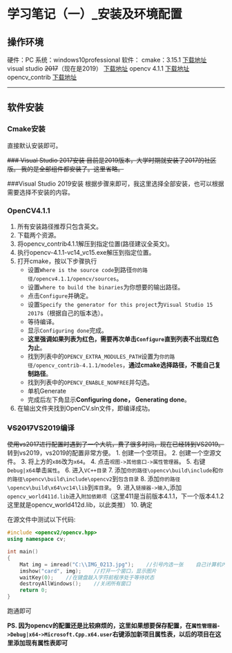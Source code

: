 # 学习笔记（一）_安装及环境配置

## 操作环境

硬件：PC
系统：windows10professional
软件：
cmake：3.15.1 [下载地址](https://cmake.org/download/)
visual studio ~~2017~~（现在是2019） [下载地址](https://visualstudio.microsoft.com/zh-hans/?rr=https%3A%2F%2Fwww.bing.com%2F)
opencv 4.1.1 [下载地址](https://opencv.org/releases/)
opencv_contrib [下载地址](https://github.com/opencv/opencv_contrib/releases/tag/4.1.1)

---

## 软件安装


### Cmake安装
直接默认安装即可。

~~### Visual Studio 2017安装
目前是2019版本，大学时期就安装了2017的社区版。
我的是全部组件都安装了。这里省略。~~

###Visual Studio 2019安装
根据步骤来即可，我这里选择全部安装，也可以根据需要选择不安装的内容。

### OpenCV4.1.1
1. 所有安装路径推荐只包含英文。
1. 下载两个资源。
1. 将opencv_contrib4.1.1解压到指定位置(路径建议全英文)。
1. 执行opencv-4.1.1-vc14_vc15.exe解压到指定位置。
1. 打开cmake，按以下步骤执行
    * 设置`Where is the source code`到路径`你的路径/opencv4.1.1/opencv/sources`。
    * 设置`where to build the binaries`为你想要的输出路径。
    * 点击`Configure`并确定。
    * 设置`Specify the generator for this project`为`Visual Studio 15 2017`s（根据自己的版本选）。
    * 等待编译。
    * 显示`Configuring done`完成。
    * **这里强调如果列表为红色，需要再次单击`Configure`直到列表不出现红色为止**。
    * 找到列表中的`OPENCV_EXTRA_MODULES_PATH`设置为`你的路径/opencv_contrib-4.1.1/modeles`，**通过cmake选择路径，不能自己复制路径**。
    * 找到列表中的`OPENCV_ENABLE_NONFREE`并勾选。
    * 单机Generate
    * 完成后左下角显示**Configuring done， Generating done**。
1. 在输出文件夹找到OpenCV.sln文件，即编译成功。

### ~~VS2017~~VS2019编译
~~使用vs2017进行配置时遇到了一个大坑，费了很多时间，现在已经转到VS2019。~~
转到vs2019，vs2019的配置非常方便。
    1. 创建一个空项目。
    2. 创建一个空源文件。
    3. 将上方的`x86`改为`x64`。
    4. 点击`视图->其他窗口->属性管理器`。
    5. 右键`Debug|x64`单击`属性`。
    6. 进入`VC++目录`
    7. 添加`你的路径\opencv\build\include`和`你的路径\opencv\build\include\opencv2`到`包含目录`
    8. 添加`你的路径\opencv\build\x64\vc14\lib`到`库目录`。
    9. 进入`链接器->输入`,添加`opencv_world411d.lib`进入`附加依赖项`（这里411是当前版本4.1.1，下一个版本4.1.2这里就是opencv_world412d.lib，以此类推）
    10. 确定

在源文件中测试以下代码:
```c++
#include <opencv2/opencv.hpp>
using namespace cv;

int main() 
{
    Mat img = imread("C:\\IMG_0213.jpg");    //引号内选一张    自己计算机内的图片的路径
    imshow("card", img);    //打开一个窗口，显示图片
    waitKey(0);    //在键盘敲入字符前程序处于等待状态
    destroyAllWindows();    //关闭所有窗口
    return 0;
}
```

跑通即可

**PS. 因为opencv的配置还是比较麻烦的，这里如果想要保存配置，在`属性管理器->Debug|x64->Microsoft.Cpp.x64.user`右键添加新项目属性表，以后的项目在这里添加现有属性表即可**
    
    